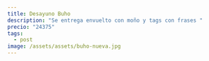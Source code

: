 ```yaml
---
title: Desayuno Buho
description: "Se entrega envuelto con moño y tags con frases "
precio: "24375"
tags:
  - post
image: /assets/assets/buho-nueva.jpg
---
```

